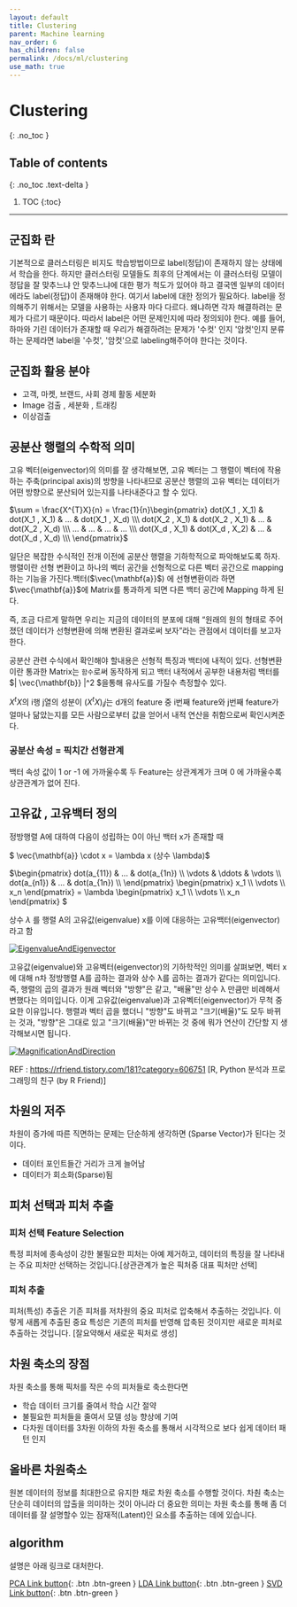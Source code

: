 ```yaml
---
layout: default
title: Clustering
parent: Machine learning
nav_order: 6
has_children: false
permalink: /docs/ml/clustering
use_math: true
---
```


# Clustering
{: .no_toc }

## Table of contents
{: .no_toc .text-delta }

1. TOC
{:toc}

---

## 군집화 란
기본적으로 클러스터링은 비지도 학습방법이므로 label(정답)이 존재하지 않는 상태에서 학습을 한다. 하지만 클러스터링 모델들도 최후의 단계에서는 이 클러스터링 모델이 정답을 잘 맞추느냐 안 맞추느냐에 대한 평가 척도가 있어야 하고 결국엔 일부의 데이터에라도 label(정답)이 존재해야 한다. 
여기서 label에 대한 정의가 필요하다. label을 정의해주기 위해서는 모델을 사용하는 사용자 마다 다르다. 왜냐하면 각자 해결하려는 문제가 다르기 때문이다. 따라서 label은 어떤 문제인지에 따라 정의되야 한다. 예를 들어, 하마와 기린 데이터가 존재할 때 우리가 해결하려는 문제가 '수컷' 인지 '암컷'인지 분류하는 문제라면 label을 '수컷', '암컷'으로 labeling해주어야 한다는 것이다.


## 군집화 활용 분야 

* 고객, 마켓, 브랜드, 사회 경제 활동 세분화 
* Image 검출 , 세분화 , 트래킹 
* 이상검출 



<!--
$\| \vec{\mathbf{b}} \|^2 $ (두 백터 간에 내적 OR 한 백터의 제곱)기하학적 의미는 무엇일까?
백터($\vec{\mathbf{a}}$)를 백터($\vec{\mathbf{b}}$)로 정사형시킨 백터로 정사형 한 백터$\vec{\mathbf{Oh}}$를  $\cdot$을 통한 결과를 실수를 반환 하며 실수는 더백터에 거리를 말한다.
그럼 $\frac{\| \vec{\mathbf{a}} \| * \| \vec{\mathbf{b}} \| }{\| \vec{\mathbf{b}} \|^2} $ 는 백터 $\vec{\mathbf{b}}$를 기준으로 얼마나 유사 한지를 알수 있다. 
-->

## 공분산 행렬의 수학적 의미 
고유 벡터(eigenvector)의 의미를 잘 생각해보면, 고유 벡터는 그 행렬이 벡터에 작용하는 주축(principal axis)의 방향을 나타내므로 공분산 행렬의 고유 벡터는 데이터가 어떤 방향으로 분산되어 있는지를 나타내준다고 할 수 있다.

$\sum = \frac{X^{T}X}{n} = \frac{1}{n}\begin{pmatrix} dot(X_1 , X_1) & dot(X_1 , X_1) & ... & dot(X_1 , X_d) \\\ dot(X_2 , X_1) & dot(X_2 , X_1) & ... & dot(X_2 , X_d) \\\ ... & ... & ... & ... \\\ dot(X_d , X_1) & dot(X_d , X_2) & ... & dot(X_d , X_d) \\\ \end{pmatrix}$  

일단은 복잡한 수식적인 전개 이전에 공분산 행렬을 기하학적으로 파악해보도록 하자. 행렬이란 선형 변환이고 하나의 벡터 공간을 선형적으로 다른 벡터 공간으로 mapping 하는 기능을 가진다.백터($\vec{\mathbf{a}}$) 에 선형변환이라 하면 $\vec{\mathbf{a}}$에 Matrix를 통과하게 되면 다른 백터 공간에 Mapping 하게 된다. 

즉, 조금 다르게 말하면 우리는 지금의 데이터의 분포에 대해 “원래의 원의 형태로 주어졌던 데이터가 선형변환에 의해 변환된 결과로써 보자”라는 관점에서 데이터를 보고자 한다.

공분산 관련 수식에서 확인해야 할내용은 선형적 특징과 백터에 내적이 있다. 
선형변환이란 통과한 Matrix는 ``함수``로써 동작하게 되고 백터 내적에서 공부한 내용처럼 백터를 $\| \vec{\mathbf{b}} \|^2 $을통해 유사도를 가질수 측정할수 있다. 

$X^{t}X$의 i행 j열의 성분이 $(X^{t}X)_ij$는 d개의 feature 중 i번째 feature와 j번째 feature가 얼마나 닮았는지를 모든 사람으로부터 값을 얻어서 내적 연산을 취함으로써 확인시켜준다. 

### 공분산 속성 = 픽치간 선형관계 
백터 속성 값이 1 or -1 에 가까울수록 두 Feature는 상관계계가 크며 0 에 가까울수록 상관관계가 없어 진다. 



## 고유값 , 고유백터 정의 
정방행렬 A에 대하여 다음이 성립하는 0이 아닌 백터 x가 존재할 때 

$ \vec{\mathbf{a}} \cdot x = \lambda x (상수 \lambda)$

$\begin{pmatrix} dot(a_{11}) & ... & dot(a_{1n}) \\\ \vdots & \ddots & \vdots \\\ dot(a_{n1}) & ... & dot(a_{1n}) \\\ \end{pmatrix} \begin{pmatrix} x_1 \\\ \vdots \\\ x_n \end{pmatrix}  = \lambda \begin{pmatrix} x_1 \\\ \vdots \\\ x_n  \end{pmatrix} $

상수 $\lambda$ 를 행렬 A의 고유값(eigenvalue) x를 이에 대응하는 고유백터(eigenvector) 라고 함

[![EigenvalueAndEigenvector](https://t1.daumcdn.net/cfile/tistory/2753B53C5708DC5021)](https://t1.daumcdn.net)

고유값(eigenvalue)와 고유벡터(eigenvector)의 기하학적인 의미를 살펴보면, 벡터 x에 대해 n차 정방행렬 A를 곱하는 결과와 상수 λ를 곱하는 결과가 같다는 의미입니다. 즉, 행렬의 곱의 결과가 원래 벡터와 "방향"은 같고, "배율"만 상수 λ 만큼만 비례해서 변했다는 의미입니다.  이게 고유값(eigenvalue)과 고유벡터(eigenvector)가 무척 중요한 이유입니다.  행렬과 벡터 곱을 했더니 "방향"도 바뀌고 "크기(배율)"도 모두 바뀌는 것과, "방향"은 그대로 있고 "크기(배율)"만 바뀌는 것 중에 뭐가 연산이 간단할 지 생각해보시면 됩니다.  

[![MagnificationAndDirection](https://t1.daumcdn.net/cfile/tistory/2666DF4B5708FD4318)](https://t1.daumcdn.net)

REF : https://rfriend.tistory.com/181?category=606751 [R, Python 분석과 프로그래밍의 친구 (by R Friend)]

## 차원의 저주 
차원이 증가에 따른 직면하는 문제는 단순하게 생각하면 (Sparse Vector)가 된다는 것이다. 

* 데이터 포인트들간 거리가 크게 늘어남 
* 데이터가 회소화(Sparse)됨 

## 피처 선택과 피처 추출 

### 피처 선택 Feature Selection 
특정 피처에 종속성이 강한 불필요한 피처는 아예 제거하고, 데이터의 특징을 잘 나타내는 주요 피처만 선택하는 것입니다.[상관관계가 높은 픽처중 대표 픽처만 선택]

### 피처 추출 
피처(특성) 추출은 기존 피처를 저차원의 중요 피처로 압축해서 추출하는 것입니다. 이렇게 새롭게 추출된 중요 특성은 기존의 피처를 반영해 압축된 것이지만 새로운 피처로 추출하는 것입니다. [잘요약해서 새로운 픽처로 생성]

## 차원 축소의 장점 
차원 축소를 통해 픽처를 작은 수의 피처들로 축소한다면 

* 학습 데이터 크기를 줄여서 학습 시간 절약 
* 불필요한 피처들을 줄여서 모델 성능 향상에 기여 
* 다차원 데이터를 3차원 이하의 차원 축소를 통해서 시각적으로 보다 쉽게 데이터 패턴 인지 

## 올바른 차원축소 
원본 데이터의 정보를 최대한으로 유지한 채로 차원 축소를 수행할 것이다. 차춴 축소는 단순히 데이터의 압출을 의미하는 것이 아니라 더 중요한 의미는 차원 축소를 통해 좀 더 데이터를 잘 설명할수 있는 잠재적(Latent)인 요소를 추출하는 데에 있습니다. 

## algorithm 
설명은 아래 링크로 대처한다.

[PCA Link button](https://roytravel.tistory.com/64){: .btn .btn-green }
[LDA Link button](https://ratsgo.github.io/machine%20learning/2017/03/21/LDA/){: .btn .btn-green }
[SVD Link button](https://ratsgo.github.io/from%20frequency%20to%20semantics/2017/04/06/pcasvdlsa/){: .btn .btn-green }


